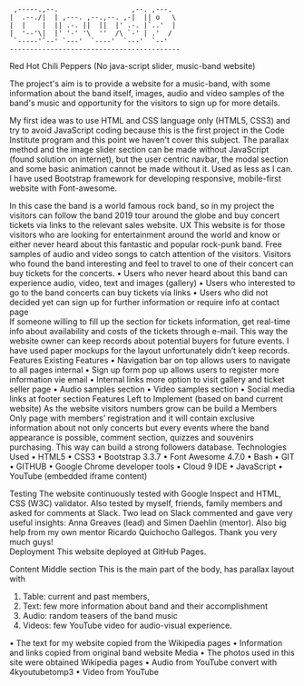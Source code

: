 
     ,-----.,--.                  ,--. ,---.   
    |  .--./|  | ,---. ,--.,--. ,-|  || o   \  
    |  |    |  || .-. ||  ||  |' .-. |`..'  |  
    |  '--'\|  |' '-' '\  ''  /\ `-' | .'  /  
     `-----'`--' `---'  `----'  `---'  `--'    
    ------------------------------------------ 
Red Hot Chili Peppers
(No java-script slider, music-band website)

The project's aim is to provide a website for a music-band, with some information about the band itself, images, audio and video samples of the band's music and opportunity for the visitors to sign up for more details.

My first idea was to use HTML and CSS language only (HTML5, CSS3) and try to avoid JavaScript coding because this is the first project in the Code Institute program and this point we haven't cover this subject. 
The parallax method and the image slider section can be made without JavaScript (found solution on internet), but the user centric navbar, the modal section and some basic animation cannot be made without it. 
Used as less as I can.
I have used Bootstrap framework for developing responsive, mobile-first website with Font-awesome.

In this case the band is a world famous rock band, so in my project the visitors can follow the band 2019 tour around the globe and buy concert tickets via links to the relevant sales website.
UX
This website is for those visitors who are looking for entertainment around the world and know or either never heard about this fantastic and popular rock-punk band. Free samples of audio and video songs to catch attention of the visitors. 
Visitors who found the band interesting and feel to travel to one of their concert can  buy tickets for the concerts.
•	Users who never heard about this band can experience audio, video, text and images (gallery)
•	Users who interested to go to the band concerts can buy tickets via links
•	Users who did not decided yet can sign up for further information or require info at contact page  
If someone willing to fill up the section for tickets information, get real-time info about availability and costs of the tickets through e-mail. This way the website owner can keep records about potential buyers for future events.
I have used paper mockups for the layout unfortunately didn’t keep records.
Features
Existing Features
•	Navigation bar on top allows users to navigate to all pages internal
•	Sign up form pop up allows users to register more information vie email
•	Internal links more option to visit gallery and ticket seller page
•	Audio samples section
•	Video samples section
•	Social media links at footer section
Features Left to Implement 
(based on band current website)
As the website visitors numbers grow can be build a Members Only page with members’ registration and it will contain exclusive information about not only concerts but every events where the band appearance is possible, comment section, quizzes and souvenirs purchasing. This way can build a strong followers database.
Technologies Used
•	HTML5
•	CSS3
•	Bootstrap 3.3.7
•	Font Awesome 4.7.0
•	Bash
•	GIT
•	GITHUB
•	Google Chrome developer tools
•	Cloud 9 IDE
•	JavaScript
•	YouTube (embedded iframe content)

Testing
The website continuously tested with Google Inspect and HTML, CSS (W3C) validator.
Also tested by myself, friends, family members and asked for comments at Slack. 
Two lead on Slack commented and gave very useful insights: Anna Greaves (lead) and
Simen Daehlin (mentor). Also big help from my own mentor Ricardo Quichocho Gallegos. 
Thank you very much guys!   
Deployment
This website deployed at GitHub Pages.

Content
Middle section
 This is the main part of the body, has parallax layout with 
1.	Table: current and past members, 
2.	Text: few more information about band and their accomplishment
3.	Audio: random teasers of the band music
4.	Videos: few YouTube video for audio-visual experience.

•	The text for my website copied from the Wikipedia pages
•	Information and links copied from original band website
Media
•	The photos used in this site were obtained Wikipedia pages
•	Audio from YouTube convert with 4kyoutubetomp3
•	Video from YouTube
